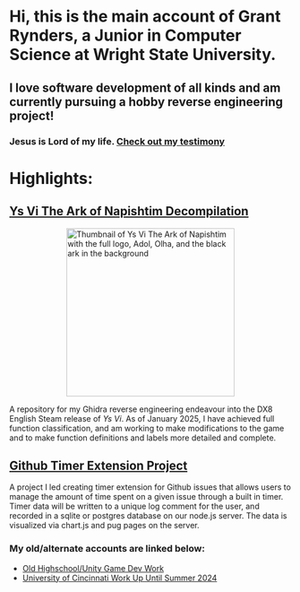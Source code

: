 # Hi, this is the main account of Grant Rynders, a Junior in Computer Science at Wright State University.
## I love software development of all kinds and am currently pursuing a hobby reverse engineering project!
### Jesus is Lord of my life. <a href="https://github.com/GrantBenR/Testimony"> Check out my testimony</a>

# Highlights:
## <a href="https://github.com/GrantBenR/YsViDecomp">Ys Vi The Ark of Napishtim Decompilation</a>
<div style="width:100%; display:inline-block;"><img style="width:300px; display:block; margin:auto;" alt="Thumbnail of Ys Vi The Ark of Napishtim with the full logo, Adol, Olha, and the black ark in the background" src="https://shared.fastly.steamstatic.com/store_item_assets/steam/apps/312540/capsule_616x353.jpg?t=1732664294"></img></div>

A repository for my Ghidra reverse engineering endeavour into the DX8 English Steam release of <i>Ys Vi</i>. As of January 2025, I have achieved full function classification, and am working to make modifications to the game and to make function definitions and labels more detailed and complete.
## <a href="https://github.com/GrantBenR/ITSC-2024-Github-Extension-Project">Github Timer Extension Project</a>
A project I led creating timer extension for Github issues that allows users to manage the amount of time spent on a given issue through a built in timer. Timer data will be written to a unique log comment for the user, and recorded in a sqlite or postgres database on our node.js server. The data is visualized via chart.js and pug pages on the server.
### My old/alternate accounts are linked below:
* <a href="https://github.com/ScarfKid188">Old Highschool/Unity Game Dev Work</a>
* <a href="https://github.com/GrantRynders">University of Cincinnati Work Up Until Summer 2024</a>
